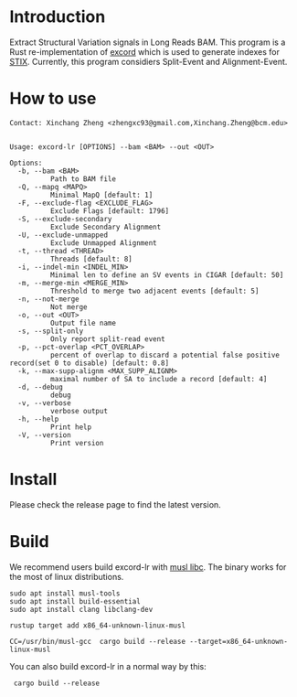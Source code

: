 # Introduction

Extract Structural Variation signals in Long Reads BAM. This program is a Rust re-implementation of [excord](https://github.com/brentp/excord) which is used to generate indexes for [STIX](https://github.com/ryanlayer/stix). Currently, this program considiers Split-Event and Alignment-Event.

# How to use

```
Contact: Xinchang Zheng <zhengxc93@gmail.com,Xinchang.Zheng@bcm.edu>


Usage: excord-lr [OPTIONS] --bam <BAM> --out <OUT>

Options:
  -b, --bam <BAM>
          Path to BAM file
  -Q, --mapq <MAPQ>
          Minimal MapQ [default: 1]
  -F, --exclude-flag <EXCLUDE_FLAG>
          Exclude Flags [default: 1796]
  -S, --exclude-secondary
          Exclude Secondary Alignment
  -U, --exclude-unmapped
          Exclude Unmapped Alignment
  -t, --thread <THREAD>
          Threads [default: 8]
  -i, --indel-min <INDEL_MIN>
          Minimal len to define an SV events in CIGAR [default: 50]
  -m, --merge-min <MERGE_MIN>
          Threshold to merge two adjacent events [default: 5]
  -n, --not-merge
          Not merge
  -o, --out <OUT>
          Output file name
  -s, --split-only
          Only report split-read event
  -p, --pct-overlap <PCT_OVERLAP>
          percent of overlap to discard a potential false positive record(set 0 to disable) [default: 0.8]
  -k, --max-supp-alignm <MAX_SUPP_ALIGNM>
          maximal number of SA to include a record [default: 4]
  -d, --debug
          debug
  -v, --verbose
          verbose output
  -h, --help
          Print help
  -V, --version
          Print version
```


# Install

Please check the release page to find the latest version.

# Build

We recommend users build excord-lr with [musl libc](https://musl.libc.org/). The binary works for the most of linux distributions.


```
sudo apt install musl-tools
sudo apt install build-essential
sudo apt install clang libclang-dev

rustup target add x86_64-unknown-linux-musl

CC=/usr/bin/musl-gcc  cargo build --release --target=x86_64-unknown-linux-musl
```

You can also build excord-lr in a normal way by this:

```
 cargo build --release
```

